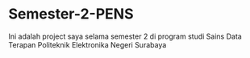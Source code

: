 # Semester-2-PENS
Ini adalah project saya selama semester 2 di program studi Sains Data Terapan Politeknik Elektronika Negeri Surabaya
